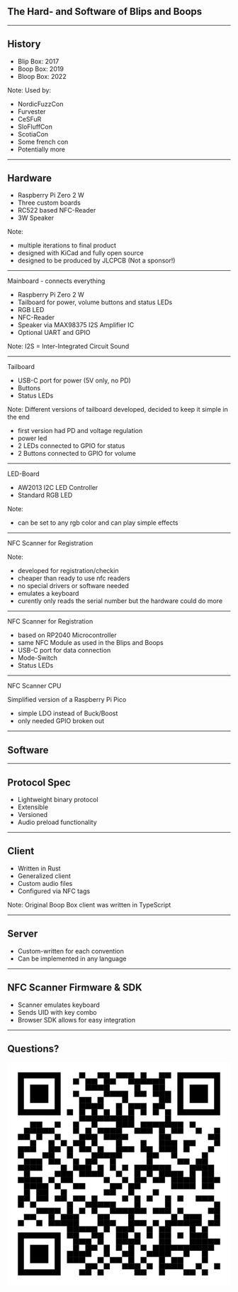 ## The Hard- and Software of Blips and Boops

---

<!-- .slide: data-background-image="images/old-blip-boxes.jpg" -->
<!-- .slide: data-background-opacity="0.2" -->

## History

- Blip Box: 2017
- Boop Box: 2019
- Bloop Box: 2022

Note:
Used by:
- NordicFuzzCon
- Furvester
- CeSFuR
- SloFluffCon
- ScotiaCon
- Some french con
- Potentially more

---

<!-- .slide: data-background-image="images/bloop-boards.jpg" -->
<!-- .slide: data-background-opacity="0.2" -->

## Hardware

- Raspberry Pi Zero 2 W
- Three custom boards
- RC522 based NFC-Reader
- 3W Speaker

Note:
- multiple iterations to final product
- designed with KiCad and fully open source
- designed to be produced by JLCPCB (Not a sponsor!)

---

<!-- .slide: data-background-image="images/schematic-mainboard.jpg" -->
<!-- .slide: data-background-opacity="0.2" -->

Mainboard - connects everything

- Raspberry Pi Zero 2 W
- Tailboard for power, volume buttons and status LEDs
- RGB LED
- NFC-Reader
- Speaker via MAX98375 I2S Amplifier IC
- Optional UART and GPIO

Note:
I2S = Inter-Integrated Circuit Sound

---

<!-- .slide: data-background-image="images/schematic-tailboard.jpg" -->
<!-- .slide: data-background-opacity="0.2" -->

Tailboard

- USB-C port for power (5V only, no PD)
- Buttons
- Status LEDs

Note:
Different versions of tailboard developed, decided to keep it simple in the end
- first version had PD and voltage regulation
- power led
- 2 LEDs connected to GPIO for status
- 2 Buttons connected to GPIO for volume

---

<!-- .slide: data-background-image="images/schematic-led-board.jpg" -->
<!-- .slide: data-background-opacity="0.2" -->

LED-Board
- AW2013 I2C LED Controller
- Standard RGB LED

Note:
- can be set to any rgb color and can play simple effects

---

<!-- .slide: data-background-image="images/card-reader.jpg" -->
<!-- .slide: data-background-opacity="0.2" -->

NFC Scanner for Registration

Note:
- developed for registration/checkin
- cheaper than ready to use nfc readers
- no special drivers or software needed
- emulates a keyboard
- curently only reads the serial number but the hardware could do more

---

<!-- .slide: data-background-image="images/schematic-card-reader-1.jpg" -->
<!-- .slide: data-background-opacity="0.2" -->

NFC Scanner for Registration

- based on RP2040 Microcontroller
- same NFC Module as used in the Blips and Boops
- USB-C port for data connection
- Mode-Switch
- Status LEDs


---

<!-- .slide: data-background-image="images/schematic-card-reader-2.jpg" -->
<!-- .slide: data-background-opacity="0.2" -->

NFC Scanner CPU

Simplified version of a Raspberry Pi Pico
- simple LDO instead of Buck/Boost
- only needed GPIO broken out

---

<!-- .slide: data-background-image="images/ide-screenshot.jpg" -->
<!-- .slide: data-background-opacity="0.6" -->

## Software

---

## Protocol Spec

- Lightweight binary protocol
- Extensible
- Versioned
- Audio preload functionality

---

## Client

- Written in Rust
- Generalized client
- Custom audio files 
- Configured via NFC tags

Note:
Original Boop Box client was written in TypeScript

---

## Server

- Custom-written for each convention
- Can be implemented in any language

---

## NFC Scanner Firmware & SDK

- Scanner emulates keyboard
- Sends UID with key combo
- Browser SDK allows for easy integration

---

## Questions?

![Bloop Box QR Code](images/qr-code.png) <!-- .element: height="300" -->


